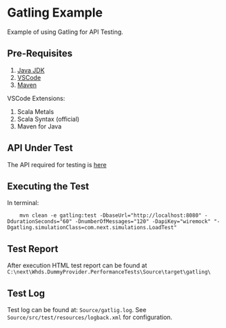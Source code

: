 # Gatling Example

Example of using Gatling for API Testing.

## Pre-Requisites

1. [Java JDK](https://www.oracle.com/java/technologies/downloads/)
1. [VSCode](https://code.visualstudio.com/download)
1. [Maven](https://maven.apache.org/install.html)

VSCode Extensions:
1. Scala Metals
1. Scala Syntax (official)
1. Maven for Java 

## API Under Test

The API required for testing is [here](https://github.com/fatmanmclone90/wiremock-example.)

## Executing the Test

In terminal:

```
    mvn clean -e gatling:test -DbaseUrl="http://localhost:8080" -DdurationSeconds="60" -DnumberOfMessages="120" -DapiKey="wiremock" "-Dgatling.simulationClass=com.next.simulations.LoadTest"
```

## Test Report

After execution HTML test report can be found at `C:\next\Whds.DummyProvider.PerformanceTests\Source\target\gatling\`

## Test Log

Test log can be found at: `Source/gatlig.log`.  See `Source/src/test/resources/logback.xml` for configuration.